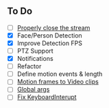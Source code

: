 ## To Do

- [ ] [Properly close the stream](https://forums.developer.nvidia.com/t/error-generated-gstnvarguscamerasrc-cpp-execute-543-failed-to-create-capturesession/112431/4)
- [x] Face/Person Detection
- [x] Improve Detection FPS
- [ ] PTZ Support
- [x] Notifications
- [ ] Refactor
- [ ] Define motion events & length
- [ ] [Motion frames to Video clips](https://www.geeksforgeeks.org/python-create-video-using-multiple-images-using-opencv/)
- [ ] [Global args](https://stackoverflow.com/questions/19299635/python-argparse-parse-args-into-global-namespace-or-a-reason-this-is-a-bad-idea)
- [ ] [Fix KeyboardInterupt](https://github.com/jreese/multiprocessing-keyboardinterrupt/blob/master/example.py)